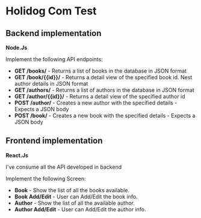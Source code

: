 # Holidog Com Test

## Backend implementation

**Node.Js**

Implement the following API endpoints:

* **GET /books/** - Returns a list of books in the database in JSON format
* **GET /book/{{id}}/** - Returns a detail view of the specified book id. Nest author details in JSON format
* **GET /authors/** - Returns a list of authors in the database in JSON format
* **GET /author/{{id}}/** - Returns a detail view of the specified author id
* **POST /author/** - Creates a new author with the specified details - Expects a JSON body
* **POST /book/** - Creates a new book with the specified details - Expects a JSON body



## Frontend implementation

**React.Js**

I've consume all the API developed in backend

Implement the following Screen:

* **Book** - Show the list of all the books available.
* **Book Add/Edit** - User can Add/Edit the book info.
* **Author** - Show the list of all the available author.
* **Author Add/Edit** - User can Add/Edit the author info.